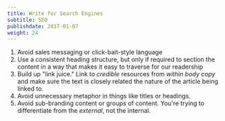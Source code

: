 ```yaml
---
title: Write for Search Engines
subtitle: SEO
publishdate: 2017-01-07
weight: 24
---
```


1. Avoid sales messaging or click-bait-style language
2. Use a consistent heading structure, but only if required to section the content in a way that makes it easy to traverse for our readership
3. Build up "link juice." Link to *credible* resources from *within body copy* and make sure the text is closely related the nature of the article being linked to.
4. Avoid unnecessary metaphor in things like titles or headings.
5. Avoid sub-branding content or groups of content. You're trying to differentiate from the *external*, not the internal.